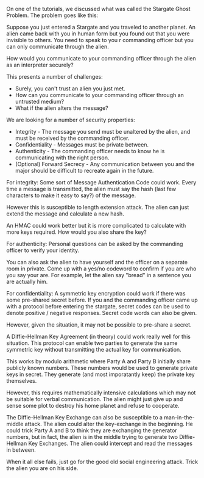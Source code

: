 On one of the tutorials, we discussed what was called the Stargate Ghost Problem. The problem goes like this:

Suppose you just entered a Stargate and you traveled to another planet. An alien came back with you in human form but you found out that you were invisible to others. You need to speak to you r commanding officer but you can only communicate through the alien.

How would you communicate to your commanding officer through the alien as an interpreter securely?

This presents a number of challenges:
* Surely, you can't trust an alien you just met.
* How can you communicate to your commanding officer through an untrusted medium?
* What if the alien alters the message?

We are looking for a number of security properties:
* Integrity - The message you send must be unaltered by the alien, and must be received by the commanding officer.
* Confidentiality - Messages must be private between.
* Authenticity - The commanding officer needs to know he is communicating with the right person.
* (Optional) Forward Secrecy - Any communication between you and the major should be difficult to recreate again in the future.


For integrity:
Some sort of Message Authentication Code could work. Every time a message is transmitted, the alien must say the hash (last few characters to make it easy to say?) of the message.

However this is susceptible to length extension attack. The alien can just extend the message and calculate a new hash.

An HMAC could work better but it is more complicated to calculate with more keys required. How would you also share the key?

For authenticity:
Personal questions can be asked by the commanding officer to verify your identity.

You can also ask the alien to have yourself and the officer on a separate room in private. Come up with a yes/no codeword to confirm if you are who you say your are. For example, let the alien say "bread" in a sentence you are actually him.

For confidentiality:
A symmetric key encryption could work if there was some pre-shared secret before. If you and the commanding officer came up with a protocol before entering the stargate, secret codes can be used to denote positive / negative responses. Secret code words can also be given.

However, given the situation, it may not be possible to pre-share a secret.

A Diffie-Hellman Key Agreement (in theory) could work really well for this situation. This protocol can enable two parties to generate the same symmetric key without transmitting the actual key for communication. 

This works by modulo arithmetic where Party A and Party B initially share publicly known numbers. These numbers would be used to generate private keys in secret. They generate (and most imporatantly keep) the private key themselves.

However, this requires mathematically intensive calculations which may not be suitable for verbal communication. The alien might just give up and sense some plot to destroy his home planet and refuse to cooperate.

The Diffie-Hellman Key Exchange can also be susceptible to a man-in-the-middle attack. The alien could alter the key-exchange in the beginning. He could trick Party A and B to think they are exchanging the generator numbers, but in fact, the alien is in the middle trying to generate two Diffie-Hellman Key Exchanges. The alien could intercept and read the messages in between.

When it all else fails, just go for the good old social engineering attack. Trick the alien you are on his side.